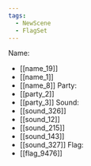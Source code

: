 ```yaml
---
tags:
  - NewScene
  - FlagSet
---
```

Name:
- [[name_19]]
- [[name_1]]
- [[name_8]]
Party:
- [[party_2]]
- [[party_3]]
Sound:
- [[sound_326]]
- [[sound_12]]
- [[sound_215]]
- [[sound_143]]
- [[sound_327]]
Flag:
- [[flag_9476]]
